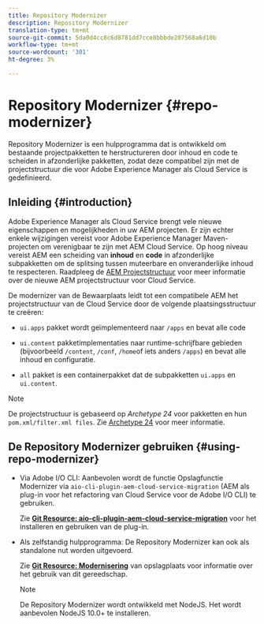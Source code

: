 ```yaml
---
title: Repository Modernizer
description: Repository Modernizer
translation-type: tm+mt
source-git-commit: 5da0d4cc8c6d8781dd7cce8bbbde207568a6d10b
workflow-type: tm+mt
source-wordcount: '301'
ht-degree: 3%

---
```



# Repository Modernizer {#repo-modernizer}

Repository Modernizer is een hulpprogramma dat is ontwikkeld om bestaande projectpakketten te herstructureren door inhoud en code te scheiden in afzonderlijke pakketten, zodat deze compatibel zijn met de projectstructuur die voor Adobe Experience Manager als Cloud Service is gedefinieerd.

## Inleiding {#introduction}

Adobe Experience Manager als Cloud Service brengt vele nieuwe eigenschappen en mogelijkheden in uw AEM projecten. Er zijn echter enkele wijzigingen vereist voor Adobe Experience Manager Maven-projecten om verenigbaar te zijn met AEM Cloud Service. Op hoog niveau vereist AEM een scheiding van **inhoud** en **code** in afzonderlijke subpakketten om de splitsing tussen muteerbare en onveranderlijke inhoud te respecteren. Raadpleeg de [AEM Projectstructuur](https://docs.adobe.com/content/help/en/experience-manager-cloud-service/implementing/developing/aem-project-content-package-structure.html) voor meer informatie over de nieuwe AEM projectstructuur voor Cloud Service.

De modernizer van de Bewaarplaats leidt tot een compatibele AEM het projectstructuur van de Cloud Service door de volgende plaatsingsstructuur te creëren:

* `ui.apps` pakket wordt geïmplementeerd naar `/apps` en bevat alle code

* `ui.content` pakketimplementaties naar runtime-schrijfbare gebieden (bijvoorbeeld `/content`, `/conf`, `/home`of iets anders `/apps`) en bevat alle inhoud en configuratie.

* `all` pakket is een containerpakket dat de subpakketten `ui.apps` en `ui.content`.

>[!NOTE]
>De projectstructuur is gebaseerd op *Archetype 24* voor pakketten en hun `pom.xml/filter.xml files`. Zie [Archetype 24](https://github.com/adobe/aem-project-archetype) voor meer informatie.

## De Repository Modernizer gebruiken {#using-repo-modernizer}

* Via Adobe I/O CLI: Aanbevolen wordt de functie Opslagfunctie Modernizer via `aio-cli-plugin-aem-cloud-service-migration` (AEM als plug-in voor het refactoring van Cloud Service voor de Adobe I/O CLI) te gebruiken.

   Zie **[Git Resource: aio-cli-plugin-aem-cloud-service-migration](https://github.com/adobe/aio-cli-plugin-aem-cloud-service-migration#introduction)** voor het installeren en gebruiken van de plug-in.

* Als zelfstandig hulpprogramma: De Repository Modernizer kan ook als standalone nut worden uitgevoerd.

   Zie **[Git Resource: Modernisering](https://github.com/adobe/aem-cloud-service-source-migration/tree/master/packages/repository-modernizer)** van opslagplaats voor informatie over het gebruik van dit gereedschap.

   >[!NOTE]
   >
   >De Repository Modernizer wordt ontwikkeld met NodeJS. Het wordt aanbevolen NodeJS 10.0+ te installeren.
